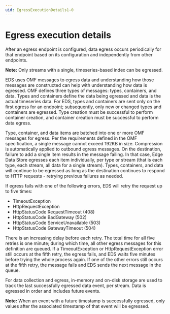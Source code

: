 ```yaml
---
uid: EgressExecutionDetails1-0
---
```


# Egress execution details


After an egress endpoint is configured, data egress occurs periodically for that endpoint based on its configuration and independently from other endpoints. 

**Note:** Only streams with a single, timeseries-based index can be egressed. 

EDS uses OMF messages to egress data and understanding how those messages are constructed can help with understanding how data is egressed. OMF defines three types of messages: types, containers, and data. Types and containers define the data being egressed and data is the actual timeseries data. For EDS, types and containers are sent only on the first egress for an endpoint; subsequently, only new or changed types and containers are egressed. Type creation must be successful to perform container creation, and container creation must be successful to perform data egress.

Type, container, and data items are batched into one or more OMF messages for egress. Per the requirements defined in the OMF specification, a single message cannot exceed 192KB in size. Compression is automatically applied to outbound egress messages. On the destination, failure to add a single item results in the message failing. In that case, Edge Data Store egresses each item individually, per type or stream (that is each type, each stream, all data for a single stream). Types, containers, and data will continue to be egressed as long as the destination continues to respond to HTTP requests - retrying previous failures as needed.

If egress fails with one of the following errors, EDS will retry the request up to five times:

- TimeoutException
- HttpRequestException
- HttpStatusCode RequestTimeout (408)
- HttpStatusCode BadGateway (502)
- HttpStatusCode ServiceUnavailable (503)
- HttpStatusCode GatewayTimeout (504)

There is an increasing delay before each retry. The total time for all five retries is one minute; during which time, all other egress messages for this definition are queued. If a TimeoutException or HttpRequestException error still occurs at the fifth retry, the egress fails, and EDS waits five minutes before trying the whole process again. If one of the other errors still occurs at the fifth retry, the message fails and EDS sends the next message in the queue.

For data collection and egress, in-memory and on-disk storage are used to track the last successfully egressed data event, per stream. Data is egressed in order and includes future events.

**Note:**  When an event with a future timestamp is successfully egressed, only values after the associated timestamp of that event will be egressed.
